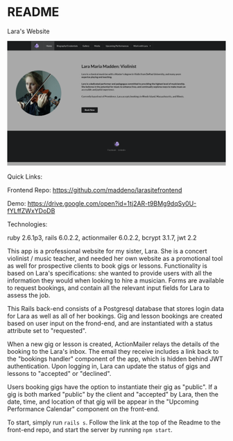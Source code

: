 # README

Lara's Website

![](images/larasite-screenshot.png)

Quick Links:

Frontend Repo: https://github.com/maddeno/larasitefrontend

Demo: https://drive.google.com/open?id=1tj2AR-t9BMg9dqSy0U-fYLffZWxYDoDB

Technologies:

ruby 2.6.1p3, rails 6.0.2.2, actionmailer 6.0.2.2, bcrypt 3.1.7,
 jwt 2.2

This app is a professional website for my sister, Lara. She is a concert violinist / music teacher, and needed her own website as a promotional tool as well for prospective clients to book gigs or lessons. Functionality is based on Lara's specifications: she wanted to provide users with all the information they would when looking to hire a musician. Forms are available to request bookings, and contain all the relevant input fields for Lara to assess the job. 

This Rails back-end consists of a Postgresql database that stores login data for Lara as well as all of her bookings. Gig and lesson bookings are created based on user input on the frond-end, and are instantiated with a status attribute set to "requested".

When a new gig or lesson is created, ActionMailer relays the details of the booking to the Lara's inbox. The email they receive includes a link back to the "bookings handler" component of the app, which is hidden behind JWT authentication. Upon logging in, Lara can update the status of gigs and lessons to "accepted" or "declined".

Users booking gigs have the option to instantiate their gig as "public". If a gig is both marked "public" by the client and "accepted" by Lara, then the date, time, and location of that gig will be appear in the "Upcoming Performance Calendar" component on the front-end. 

To start, simply run ```rails s```. Follow the link at the top of the Readme to the front-end repo, and start the server by running ```npm start```.